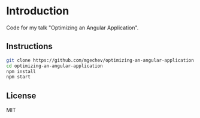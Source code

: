 # Introduction

Code for my talk "Optimizing an Angular Application".

## Instructions

```bash
git clone https://github.com/mgechev/optimizing-an-angular-application
cd optimizing-an-angular-application
npm install
npm start
```

## License

MIT
